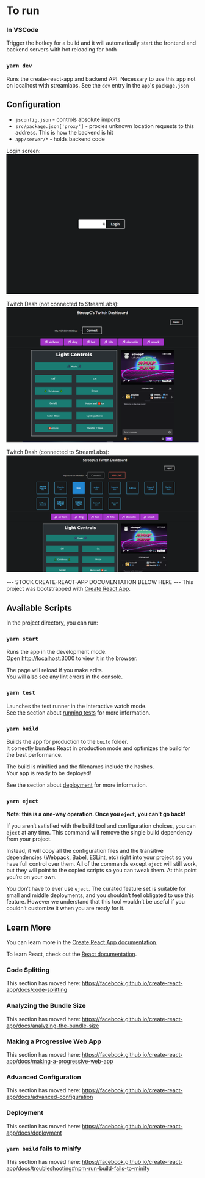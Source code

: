 # To run

### In VSCode

Trigger the hotkey for a build and it will automatically start the frontend
and backend servers with hot reloading for both

### `yarn dev`

Runs the create-react-app and backend API. Necessary to use this app not on
localhost with streamlabs. See the `dev` entry in the `app`'s `package.json`


## Configuration

* `jsconfig.json` - controls absolute imports
* `src/package.json['proxy']` - proxies unknown location requests to this address.
This is how the backend is hit
* `app/server/*` - holds backend code


Login screen:
![login screen](./pictures/twitch_dash_login_v1.PNG)

Twitch Dash (not connected to StreamLabs):
![Twitch dashboard not connected to StreamLabs](./pictures/twitch_dash_v1.PNG)

Twitch Dash (connected to StreamLabs):
![Twitch dashboard connected to StreamLabs](./pictures/twitch_dash_v1_connected.PNG)

--- STOCK CREATE-REACT-APP DOCUMENTATION BELOW HERE ---
This project was bootstrapped with [Create React App](https://github.com/facebook/create-react-app).

## Available Scripts

In the project directory, you can run:


### `yarn start`

Runs the app in the development mode.<br />
Open [http://localhost:3000](http://localhost:3000) to view it in the browser.

The page will reload if you make edits.<br />
You will also see any lint errors in the console.

### `yarn test`

Launches the test runner in the interactive watch mode.<br />
See the section about [running tests](https://facebook.github.io/create-react-app/docs/running-tests) for more information.

### `yarn build`

Builds the app for production to the `build` folder.<br />
It correctly bundles React in production mode and optimizes the build for the best performance.

The build is minified and the filenames include the hashes.<br />
Your app is ready to be deployed!

See the section about [deployment](https://facebook.github.io/create-react-app/docs/deployment) for more information.

### `yarn eject`

**Note: this is a one-way operation. Once you `eject`, you can’t go back!**

If you aren’t satisfied with the build tool and configuration choices, you can `eject` at any time. This command will remove the single build dependency from your project.

Instead, it will copy all the configuration files and the transitive dependencies (Webpack, Babel, ESLint, etc) right into your project so you have full control over them. All of the commands except `eject` will still work, but they will point to the copied scripts so you can tweak them. At this point you’re on your own.

You don’t have to ever use `eject`. The curated feature set is suitable for small and middle deployments, and you shouldn’t feel obligated to use this feature. However we understand that this tool wouldn’t be useful if you couldn’t customize it when you are ready for it.

## Learn More

You can learn more in the [Create React App documentation](https://facebook.github.io/create-react-app/docs/getting-started).

To learn React, check out the [React documentation](https://reactjs.org/).

### Code Splitting

This section has moved here: https://facebook.github.io/create-react-app/docs/code-splitting

### Analyzing the Bundle Size

This section has moved here: https://facebook.github.io/create-react-app/docs/analyzing-the-bundle-size

### Making a Progressive Web App

This section has moved here: https://facebook.github.io/create-react-app/docs/making-a-progressive-web-app

### Advanced Configuration

This section has moved here: https://facebook.github.io/create-react-app/docs/advanced-configuration

### Deployment

This section has moved here: https://facebook.github.io/create-react-app/docs/deployment

### `yarn build` fails to minify

This section has moved here: https://facebook.github.io/create-react-app/docs/troubleshooting#npm-run-build-fails-to-minify
